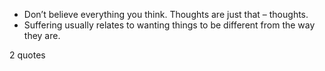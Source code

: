  - Don’t believe everything you think. Thoughts are just that – thoughts.
 - Suffering usually relates to wanting things to be different from the way they are.

2 quotes